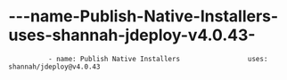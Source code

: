 # ---name-Publish-Native-Installers-uses-shannah-jdeploy-v4.0.43-
              - name: Publish Native Installers                 uses: shannah/jdeploy@v4.0.43             
